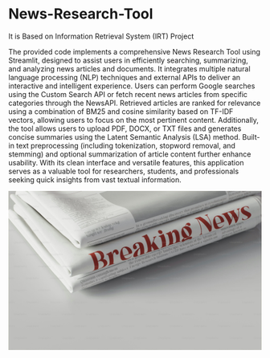 # News-Research-Tool
It is Based on Information Retrieval System (IRT) Project

The provided code implements a comprehensive News Research Tool using Streamlit, designed to assist users in efficiently searching, summarizing, and analyzing news articles and documents. It integrates multiple natural language processing (NLP) techniques and external APIs to deliver an interactive and intelligent experience. Users can perform Google searches using the Custom Search API or fetch recent news articles from specific categories through the NewsAPI. Retrieved articles are ranked for relevance using a combination of BM25 and cosine similarity based on TF-IDF vectors, allowing users to focus on the most pertinent content. Additionally, the tool allows users to upload PDF, DOCX, or TXT files and generates concise summaries using the Latent Semantic Analysis (LSA) method. Built-in text preprocessing (including tokenization, stopword removal, and stemming) and optional summarization of article content further enhance usability. With its clean interface and versatile features, this application serves as a valuable tool for researchers, students, and professionals seeking quick insights from vast textual information.

![alt_image](https://github.com/Nitin9304/News-Research-Tool/blob/cce503b4bdefaa8eb26d4ef12e59e46126bdc6a1/NRT.jpeg)
